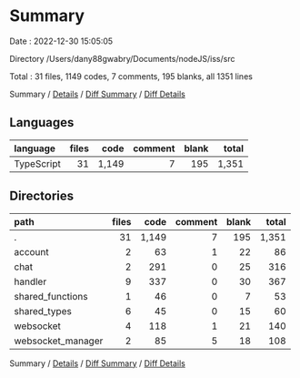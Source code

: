 # Summary

Date : 2022-12-30 15:05:05

Directory /Users/dany88gwabry/Documents/nodeJS/iss/src

Total : 31 files,  1149 codes, 7 comments, 195 blanks, all 1351 lines

Summary / [Details](details.md) / [Diff Summary](diff.md) / [Diff Details](diff-details.md)

## Languages
| language | files | code | comment | blank | total |
| :--- | ---: | ---: | ---: | ---: | ---: |
| TypeScript | 31 | 1,149 | 7 | 195 | 1,351 |

## Directories
| path | files | code | comment | blank | total |
| :--- | ---: | ---: | ---: | ---: | ---: |
| . | 31 | 1,149 | 7 | 195 | 1,351 |
| account | 2 | 63 | 1 | 22 | 86 |
| chat | 2 | 291 | 0 | 25 | 316 |
| handler | 9 | 337 | 0 | 30 | 367 |
| shared_functions | 1 | 46 | 0 | 7 | 53 |
| shared_types | 6 | 45 | 0 | 15 | 60 |
| websocket | 4 | 118 | 1 | 21 | 140 |
| websocket_manager | 2 | 85 | 5 | 18 | 108 |

Summary / [Details](details.md) / [Diff Summary](diff.md) / [Diff Details](diff-details.md)